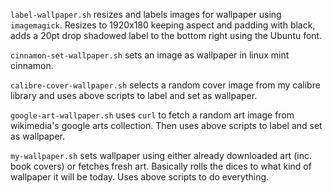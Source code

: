 `label-wallpaper.sh` resizes and labels images for wallpaper using `imagemagick`. Resizes to 1920x180 keeping aspect and padding with black, adds a 20pt drop shadowed label to the bottom right using the Ubuntu font.

`cinnamon-set-wallpaper.sh` sets an image as wallpaper in linux mint cinnamon.

`calibre-cover-wallpaper.sh` selects a random cover image from my calibre library and uses above scripts to label and set as wallpaper.

`google-art-wallpaper.sh` uses `curl` to fetch a random art image from wikimedia's google arts collection. Then uses above scripts to label and set as wallpaper.

`my-wallpaper.sh` sets wallpaper using either already downloaded art (inc. book covers) or fetches fresh art. Basically rolls the dices to what kind of wallpaper it will be today. Uses above scripts to do everything.
